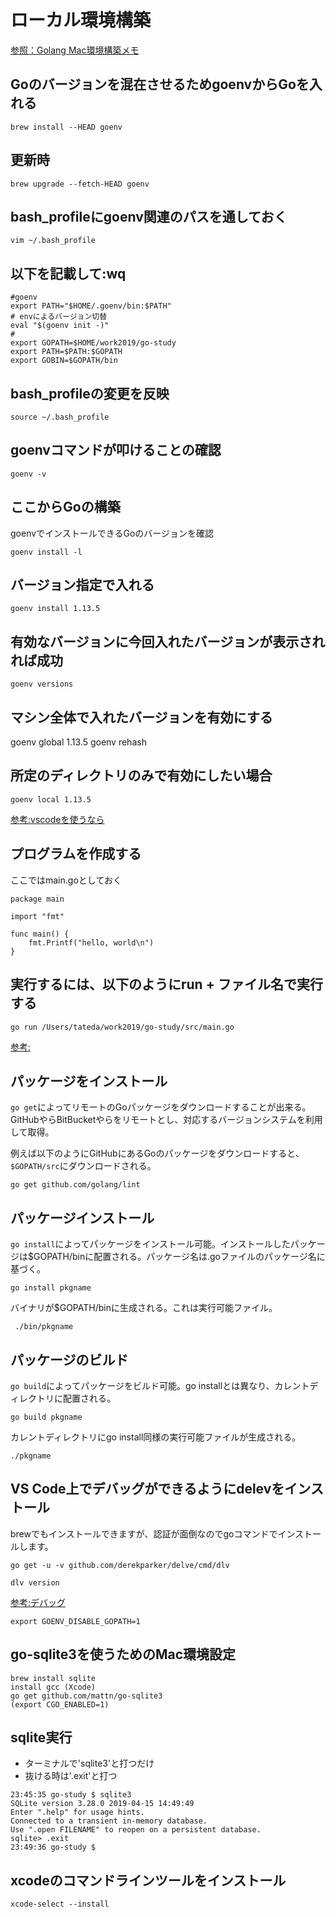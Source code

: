 # ローカル環境構築

[参照：Golang Mac環境構築メモ](https://qiita.com/beesk/items/b55d1b74b985524c7cf2)

## Goのバージョンを混在させるためgoenvからGoを入れる

```bash=
brew install --HEAD goenv
```

## 更新時

```bash=
brew upgrade --fetch-HEAD goenv
```

## bash_profileにgoenv関連のパスを通しておく

```bash=
vim ~/.bash_profile
```

## 以下を記載して:wq

```txt=
#goenv
export PATH="$HOME/.goenv/bin:$PATH"
# envによるバージョン切替
eval "$(goenv init -)"
#
export GOPATH=$HOME/work2019/go-study
export PATH=$PATH:$GOPATH
export GOBIN=$GOPATH/bin
```

## bash_profileの変更を反映

```bash=
source ~/.bash_profile
```

## goenvコマンドが叩けることの確認

```bash=
goenv -v
```

## ここからGoの構築

goenvでインストールできるGoのバージョンを確認

```bash=
goenv install -l
```

## バージョン指定で入れる

```bash=
goenv install 1.13.5
```

## 有効なバージョンに今回入れたバージョンが表示されれば成功

```bash=
goenv versions
```

## マシン全体で入れたバージョンを有効にする

goenv global 1.13.5
goenv rehash

## 所定のディレクトリのみで有効にしたい場合

```bash=
goenv local 1.13.5
```

[参考:vscodeを使うなら](https://qiita.com/sasaron397/items/ec285b64607c1e7662e0)

## プログラムを作成する

ここではmain.goとしておく

```go=
package main

import "fmt"

func main() {
    fmt.Printf("hello, world\n")
}
```

## 実行するには、以下のようにrun + ファイル名で実行する

```bash=
go run /Users/tateda/work2019/go-study/src/main.go
```

[参考:](https://qiita.com/1000ch/items/e42e7c28cf7a7b798a02)

## パッケージをインストール

`go get`によってリモートのGoパッケージをダウンロードすることが出来る。GitHubやらBitBucketやらをリモートとし、対応するバージョンシステムを利用して取得。

例えば以下のようにGitHubにあるGoのパッケージをダウンロードすると、`$GOPATH/src`にダウンロードされる。

```bash=
go get github.com/golang/lint
```

## パッケージインストール

`go install`によってパッケージをインストール可能。インストールしたパッケージは$GOPATH/binに配置される。パッケージ名は.goファイルのパッケージ名に基づく。

```bash=
go install pkgname
```

バイナリが$GOPATH/binに生成される。これは実行可能ファイル。

```bash=
 ./bin/pkgname
 ```

## パッケージのビルド

`go build`によってパッケージをビルド可能。go installとは異なり、カレントディレクトリに配置される。

```bash=
go build pkgname
```

カレントディレクトリにgo install同様の実行可能ファイルが生成される。

```bash=
./pkgname
```

## VS Code上でデバッグができるようにdelevをインストール

brewでもインストールできますが、認証が面倒なのでgoコマンドでインストールします。

```bash=
go get -u -v github.com/derekparker/delve/cmd/dlv
```

```bash=
dlv version
```

[参考:デバッグ](https://dev.classmethod.jp/go/visual-studio-code-golang-debug/)

```bash=
export GOENV_DISABLE_GOPATH=1
```

## go-sqlite3を使うためのMac環境設定

```bash=
brew install sqlite
install gcc (Xcode)
go get github.com/mattn/go-sqlite3
(export CGO_ENABLED=1)
```

## sqlite実行

- ターミナルで'sqlite3'と打つだけ
- 抜ける時は'.exit'と打つ

```bash=
23:45:35 go-study $ sqlite3
SQLite version 3.28.0 2019-04-15 14:49:49
Enter ".help" for usage hints.
Connected to a transient in-memory database.
Use ".open FILENAME" to reopen on a persistent database.
sqlite> .exit
23:49:36 go-study $
```

## xcodeのコマンドラインツールをインストール

```bash=
xcode-select --install
```
